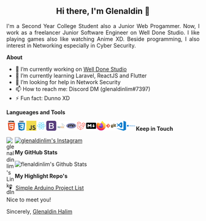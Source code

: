 <h2 align="center"> Hi there, I'm Glenaldin 👋 </h2>
<p align="justify"> I'm a Second Year College Student also a Junior Web Progammer. Now, I work as a freelancer Junior Software Engineer on Well Done Studio. I like playing games also like watching Anime XD. Beside programming, I also interest in Networking especially in Cyber Security. </p>

**About**

- 🔭 I’m currently working on [Well Done Studio](https://www.welldonestudio.xyz)
- 🌱 I’m currently learning Laravel, ReactJS and Flutter
- 🤔 I’m looking for help in Network Security
- 📫 How to reach me: Discord DM (glenaldinlim#7397)
- ⚡ Fun fact: Dunno XD

**Langueages and Tools**

<img align="left" alt="HTML5" width="26px" src="https://raw.githubusercontent.com/github/explore/80688e429a7d4ef2fca1e82350fe8e3517d3494d/topics/html/html.png" />
<img align="left" alt="CSS3" width="26px" src="https://raw.githubusercontent.com/github/explore/80688e429a7d4ef2fca1e82350fe8e3517d3494d/topics/css/css.png" />
<img align="left" alt="JavaScript" width="26px" src="https://raw.githubusercontent.com/github/explore/80688e429a7d4ef2fca1e82350fe8e3517d3494d/topics/javascript/javascript.png" />
<img align="left" alt="React" width="26px" src="https://raw.githubusercontent.com/github/explore/80688e429a7d4ef2fca1e82350fe8e3517d3494d/topics/react/react.png" />
<img align="left" alt="Bootstrap" width="26px" src="https://raw.githubusercontent.com/github/explore/80688e429a7d4ef2fca1e82350fe8e3517d3494d/topics/bootstrap/bootstrap.png" />
<img align="left" alt="MySQL" width="26px" src="https://raw.githubusercontent.com/github/explore/80688e429a7d4ef2fca1e82350fe8e3517d3494d/topics/mysql/mysql.png" />
<img align="left" alt="PHP" width="26px" src="https://raw.githubusercontent.com/github/explore/80688e429a7d4ef2fca1e82350fe8e3517d3494d/topics/php/php.png" />
<img align="left" alt="Laravel" width="26px" src="https://raw.githubusercontent.com/github/explore/56a826d05cf762b2b50ecbe7d492a839b04f3fbf/topics/laravel/laravel.png" />
<img align="left" alt="Markdown" width="26px" src="https://raw.githubusercontent.com/github/explore/80688e429a7d4ef2fca1e82350fe8e3517d3494d/topics/markdown/markdown.png" />
<img align="left" alt="Firefox" width="26px" src="https://raw.githubusercontent.com/github/explore/728542e0d33f83720614f61923a9cb424264db23/topics/firefox/firefox.png" />
<img align="left" alt="Git" width="26px" src="https://raw.githubusercontent.com/github/explore/80688e429a7d4ef2fca1e82350fe8e3517d3494d/topics/git/git.png" />
<img align="left" alt="Visual Studio Code" width="26px" src="https://raw.githubusercontent.com/github/explore/80688e429a7d4ef2fca1e82350fe8e3517d3494d/topics/visual-studio-code/visual-studio-code.png" />
<img alt="Microsoft Window" width="26px" src="https://raw.githubusercontent.com/github/explore/80688e429a7d4ef2fca1e82350fe8e3517d3494d/topics/windows/windows.png" /

**Keep in Touch**

[<img align="left" alt="glenaldinlim's LinkedIn" width="22px" src="https://cdn.jsdelivr.net/npm/simple-icons@v3/icons/linkedin.svg" />](https://www.linkedin.com/in/glenaldin-halim-094324175)
[<img alt="glenaldinlim's Instagram" width="22px" src="https://cdn.jsdelivr.net/npm/simple-icons@v3/icons/instagram.svg" />](https://www.instagram.com/glenaldinlim)

**My GitHub Stats**

<img alt="flenaldinlim's Github Stats" src="https://github-readme-stats.vercel.app/api?username=glenaldinlim&show_icons=true&hide_border=true" />

**My Highlight Repo's**
- [Simple Arduino Project List](https://github.com/glenaldinlim/arduino-project)

Nice to meet you!

Sincerely, [Glenaldin Halim](https://github.com/glenaldinlim)
